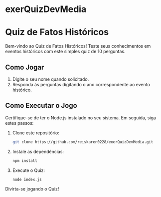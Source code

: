 # exerQuizDevMedia
# Quiz de Fatos Históricos

Bem-vindo ao Quiz de Fatos Históricos! Teste seus conhecimentos em eventos históricos com este simples quiz de 10 perguntas.

## Como Jogar

1. Digite o seu nome quando solicitado.
2. Responda às perguntas digitando o ano correspondente ao evento histórico.

## Como Executar o Jogo

Certifique-se de ter o Node.js instalado no seu sistema. Em seguida, siga estes passos:

1. Clone este repositório:

   ```bash
   git clone https://github.com/reiskaren0228/exerQuizDevMedia.git
   ```

2. Instale as dependências:
   
   ```bash
   npm install
   ```

3. Execute o Quiz:
 
    ```bash
    node index.js
    ```

Divirta-se jogando o Quiz!
